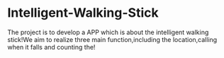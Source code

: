 # Intelligent-Walking-Stick
The project is to develop a APP which is about the intelligent walking stick!We aim to realize three main function,including the location,calling when it falls and counting the!
